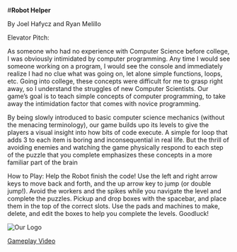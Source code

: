 #**Robot Helper**

By Joel Hafycz and Ryan Melillo


Elevator Pitch:

As someone who had no experience with Computer Science before college, I was obviously intimidated by computer programming. Any time I would see someone working on a program, I would see the console and immediately realize I had no clue what was going on, let alone simple functions, loops, etc. Going into college, these concepts were difficult for me to grasp right away, so I understand the struggles of new Computer Scientists. Our game’s goal is to teach simple concepts of computer programming, to take away the intimidation factor that comes with novice programming.

By being slowly introduced to basic computer science mechanics (without the menacing terminology), our game builds upo its levels to give the players a visual insight into how bits of code execute. A simple for loop that adds 3 to each item is boring and inconsequential in real life. But the thrill of avoiding enemies and watching the game physically respond to each step of the puzzle that you complete emphasizes these concepts in a more familiar part of the brain



How to Play:
Help the Robot finish the code! Use the left and right arrow keys to move back and forth, and the up arrow key to jump (or double jump!). Avoid the workers and the spikes while you navigate the level and complete the puzzles. Pickup and drop boxes with the spacebar, and place them in the top of the correct slots. Use the pads and machines to make, delete, and edit the boxes to help you complete the levels. Goodluck!



![Our Logo](https://github.com/UD-CISC374/educational-game-project-joel-hafycz-ryan-melillo/tree/master/src/assets/screenshots/robothelperlarge.png?raw=true)

[Gameplay Video](https://youtu.be/VuRvvs15zKA)
